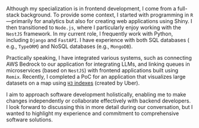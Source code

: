 Although my specialization is in frontend development, I come from a full-stack background. To provide some context, I
started with programming in `R`—primarily for analytics but also for creating web applications using Shiny. I then
transitioned to `Node.js`, where I particularly enjoy working with the `NestJS` framework. In my current role, I
frequently work with Python, including `Django` and `FastAPI`. I have experience with both SQL databases (
e.g., `TypeORM`) and NoSQL databases (e.g., `MongoDB`).

Practically speaking, I have integrated various systems, such as connecting AWS Bedrock to our application for
integrating LLMs, and linking queues in microservices (based on `NestJS`) with frontend applications built
using `Remix`. Recently, I completed a PoC for an application that visualizes large datasets on a map using [`H3` indexes](https://h3geo.org/) (created by Uber).

I aim to approach software development holistically, enabling me to make changes independently or collaborate
effectively with backend developers. I look forward to discussing this in more detail during our conversation, but I
wanted to highlight my experience and commitment to comprehensive software solutions.
